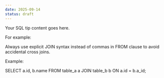 ```yaml
---
date: 2025-09-14
status: draft
---
```


Your SQL tip content goes here.

For example:

Always use explicit JOIN syntax instead of commas in FROM clause to avoid accidental cross joins.

Example:

SELECT a.id, b.name
FROM table_a a
JOIN table_b b ON a.id = b.a_id;
